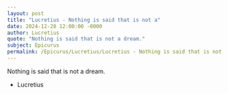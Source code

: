 ```yaml
---
layout: post
title: "Lucretius - Nothing is said that is not a"
date: 2024-12-28 12:00:00 -0000
author: Lucretius
quote: "Nothing is said that is not a dream."
subject: Epicurus
permalink: /Epicurus/Lucretius/Lucretius - Nothing is said that is not a
---
```


Nothing is said that is not a dream.

- Lucretius
